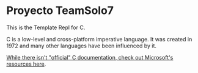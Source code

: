 # Proyecto TeamSolo7

This is the Template Repl for C.

C is a low-level and cross-platform imperative language. It was created in 1972 and many other languages have been influenced by it.

[While there isn't "official" C documentation, check out Microsoft's resources here](https://docs.microsoft.com/en-us/cpp/c-language).